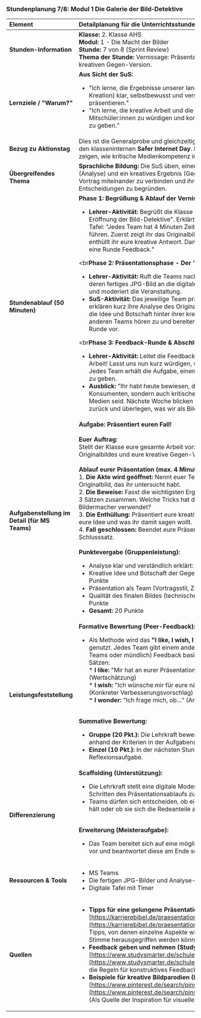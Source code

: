 ### **Stundenplanung 7/8: Modul 1 Die Galerie der Bild-Detektive**

| **Element** | **Detailplanung für die Unterrichtsstunde** |
| :--- | :--- |
| **Stunden-Information** | **Klasse:** 2. Klasse AHS<br>**Modul:** 1 - Die Macht der Bilder<br>**Stunde:** 7 von 8 (Sprint Review)<br>**Thema der Stunde:** Vernissage: Präsentation der Analyse und der kreativen Gegen-Version. |
| **Lernziele / "Warum?"** | **Aus Sicht der SuS:**<br><ul><li>"Ich lerne, die Ergebnisse unserer langen Arbeit (Analyse und Kreation) klar, selbstbewusst und verständlich vor der Klasse zu präsentieren."</li><li>"Ich lerne, die kreative Arbeit und die Botschaften meiner Mitschüler:innen zu würdigen und konstruktives Feedback dazu zu geben."</li></ul> |
| **Bezug zu Aktionstag** | Dies ist die Generalprobe und gleichzeitig die Hauptveranstaltung für den klasseninternen **Safer Internet Day**. Die hier präsentierten Werke zeigen, wie kritische Medienkompetenz in der Praxis aussieht. |
| **Übergreifendes Thema** | **Sprachliche Bildung:** Die SuS üben, einen komplexen Prozess (Analyse) und ein kreatives Ergebnis (Gegen-Version) in einem freien Vortrag miteinander zu verbinden und ihre gestalterischen Entscheidungen zu begründen. |
| **Stundenablauf (50 Minuten)** | **Phase 1: Begrüßung & Ablauf der Vernissage (5 Min.)**<br><ul><li>**Lehrer-Aktivität:** Begrüßt die Klasse feierlich zur "Galerie-Eröffnung der Bild-Detektive". Erklärt den Ablauf an der digitalen Tafel: "Jedes Team hat 4 Minuten Zeit, uns durch seinen Fall zu führen. Zuerst zeigt ihr das Originalbild und eure Analyse, dann enthüllt ihr eure kreative Antwort. Danach gibt es Applaus und eine Runde Feedback."</li></ul><br**Phase 2: Präsentationsphase - Der "Gallery Walk" (35 Min.)**<br><ul><li>**Lehrer-Aktivität:** Ruft die Teams nacheinander auf. Projiziert deren fertiges JPG-Bild an die digitale Tafel. Achtet auf die Zeit und moderiert die Veranstaltung.</li><li>**SuS-Aktivität:** Das jeweilige Team präsentiert seine Arbeit. Sie erklären kurz ihre Analyse des Originalbildes und erläutern dann die Idee und Botschaft hinter ihrer kreativen Gegen-Version. Die anderen Teams hören zu und bereiten sich auf die Feedback-Runde vor.</li></ul><br**Phase 3: Feedback-Runde & Abschluss (10 Min.)**<br><ul><li>**Lehrer-Aktivität:** Leitet die Feedback-Runde an. "Großartige Arbeit! Lasst uns nun kurz würdigen, was wir gesehen haben." Jedes Team erhält die Aufgabe, einem anderen Team Feedback zu geben.</li><li>**Ausblick:** "Ihr habt heute bewiesen, dass ihr nicht nur Konsumenten, sondern auch kritische und kreative Gestalter von Medien seid. Nächste Woche blicken wir auf das ganze Projekt zurück und überlegen, was wir als Bild-Detektive gelernt haben."</li></ul> |
| **Aufgabenstellung im Detail (für MS Teams)** | **Aufgabe: Präsentiert euren Fall!**<br><br>**Euer Auftrag:**<br>Stellt der Klasse eure gesamte Arbeit vor: die Analyse des Originalbildes und eure kreative Gegen-Version.<br><br>**Ablauf eurer Präsentation (max. 4 Minuten):**<br>1.  **Die Akte wird geöffnet:** Nennt euer Team und zeigt das Originalbild, das ihr untersucht habt.<br>2.  **Die Beweise:** Fasst die wichtigsten Ergebnisse eurer Analyse in 2-3 Sätzen zusammen. Welche Tricks hat der ursprüngliche Bildermacher verwendet?<br>3.  **Die Enthüllung:** Präsentiert eure kreative Gegen-Version. Erklärt eure Idee und was ihr damit sagen wollt.<br>4.  **Fall geschlossen:** Beendet eure Präsentation mit einem klaren Schlusssatz.<br><br>**Punktevergabe (Gruppenleistung):**<br><ul><li>Analyse klar und verständlich erklärt: 5 Punkte</li><li>Kreative Idee und Botschaft der Gegen-Version gut begründet: 5 Punkte</li><li>Präsentation als Team (Vortragsstil, Zeitmanagement): 5 Punkte</li><li>Qualität des finalen Bildes (technische Sauberkeit, Gestaltung): 5 Punkte</li><li>**Gesamt:** 20 Punkte</li></ul> |
| **Leistungsfeststellung** | **Formative Bewertung (Peer-Feedback):**<br><ul><li>Als Methode wird das **"I like, I wish, I wonder"-Feedback** genutzt. Jedes Team gibt einem anderen Team (schriftlich über Teams oder mündlich) Feedback basierend auf diesen drei Sätzen:<br>    *   **I like:** "Mir hat an eurer Präsentation besonders gefallen, dass..." (Wertschätzung)<br>    *   **I wish:** "Ich wünsche mir für eure nächste Präsentation, dass..." (Konkreter Verbesserungsvorschlag)<br>    *   **I wonder:** "Ich frage mich, ob..." (Anregung zum Nachdenken)</li></ul><br>**Summative Bewertung:**<br><ul><li>**Gruppe (20 Pkt.):** Die Lehrkraft bewertet die Präsentation live anhand der Kriterien in der Aufgabenstellung.</li><li>**Einzel (10 Pkt.):** In der nächsten Stunde erfolgt eine individuelle Reflexionsaufgabe.</li></ul> |
| **Differenzierung** | **Scaffolding (Unterstützung):**<br><ul><li>Die Lehrkraft stellt eine digitale Moderationskarte mit den vier Schritten des Präsentationsablaufs zur Verfügung.</li><li>Teams dürfen sich entscheiden, ob eine Person die Präsentation hält oder ob sie sich die Redeanteile aufteilen.</li></ul><br>**Erweiterung (Meisteraufgabe):**<br><ul><li>Das Team bereitet sich auf eine mögliche Frage aus dem Publikum vor und beantwortet diese am Ende seiner Präsentation souverän.</li></ul> |
| **Ressourcen & Tools** | <ul><li>MS Teams</li><li>Die fertigen JPG-Bilder und Analyse-Dokumente</li><li>Digitale Tafel mit Timer</li></ul> |
| **Quellen**| <ul><li>**Tipps für eine gelungene Präsentation (Karrierebibel):** [https://karrierebibel.de/praesentation-halten/](https://karrierebibel.de/praesentation-halten/) (Umfassende Tipps, von denen einzelne Aspekte wie Körpersprache oder Stimme herausgegriffen werden können)</li><li>**Feedback geben und nehmen (Studysmarter):** [https://www.studysmarter.de/schule/deutsch/rhetorik/feedback/](https://www.studysmarter.de/schule/deutsch/rhetorik/) (Erklärt die Regeln für konstruktives Feedback)</li><li>**Beispiele für kreative Bildparodien (Pinterest):** [https://www.pinterest.de/search/pins/?q=werbung%20parodie](https://www.pinterest.de/search/pins/?q=werbung%20parodie) (Als Quelle der Inspiration für visuelle Rhetorik)</li></ul> |

